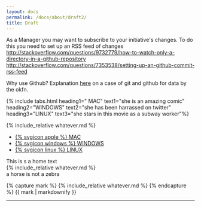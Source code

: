 ```yaml
---
layout: docs
permalink: /docs/about/draft2/
title: Draft
---
```




As a Manager you may want to subscribe to your initiative's changes. To do this you need to set up an RSS feed of changes
http://stackoverflow.com/questions/9732779/how-to-watch-only-a-directory-in-a-github-repository
http://stackoverflow.com/questions/7353538/setting-up-an-github-commit-rss-feed


Why use Github?
Explanation [here](http://blog.okfn.org/2013/07/02/git-and-github-for-data/) on a case of git and github for data by the okfn.

{% include tabs.html heading1=" MAC" text1="she is an amazing comic" heading2="WINDOWS" text2="she has been harrassed on twitter" heading3="LINUX" text3="she stars in this movie as a subway worker"%}


{% include_relative whatever.md %}

<div>

  <!-- Nav tabs -->
  <ul class="nav nav-tabs" role="tablist">
    <li role="presentation" class="active"><a href="#home" aria-controls="home" role="tab" data-toggle="tab">{% svgicon apple %} MAC</a></li>
    <li role="presentation"><a href="#whatever" aria-controls="whatever" role="tab" data-toggle="tab">{% svgicon windows %} WINDOWS</a></li>
    <li role="presentation"><a href="#horse" aria-controls="horse" role="tab" data-toggle="tab">{% svgicon linux %} LINUX</a></li>  </ul>

  <!-- Tab panes -->
  <div class="tab-content">
    <div role="tabpanel" class="tab-pane active" id="home">This is s a home text</div>
    <div role="tabpanel" class="tab-pane" id="whatever">{% include_relative whatever.md %}</div>
    <div role="tabpanel" class="tab-pane" id="horse">a horse is not a zebra</div>
   </div>

</div>


{% capture mark %}
{% include_relative whatever.md %}
{% endcapture %}
{{ mark | markdownify }}


---
